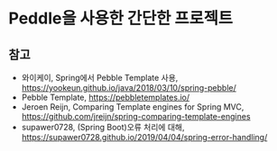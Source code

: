 # Peddle을 사용한 간단한 프로젝트


## 참고
* 와이케이, Spring에서 Pebble Template 사용, https://yookeun.github.io/java/2018/03/10/spring-pebble/
* Pebble Template, https://pebbletemplates.io/
* Jeroen Reijn, Comparing Template engines for Spring MVC, https://github.com/jreijn/spring-comparing-template-engines
* supawer0728, (Spring Boot)오류 처리에 대해, https://supawer0728.github.io/2019/04/04/spring-error-handling/
